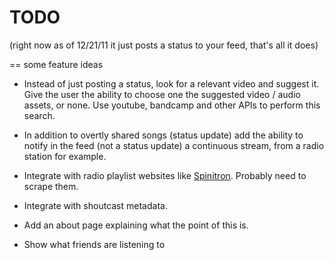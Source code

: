 TODO
====

(right now as of 12/21/11 it just posts a status to your feed, that's all it does)

== some feature ideas

* Instead of just posting a status, look for a relevant video and suggest it. Give the user the ability to choose one the suggested video / audio assets, or none.  Use youtube, bandcamp and other APIs to perform this search.

* In addition to overtly shared songs (status update) add the ability to notify in the feed (not a status update) a continuous stream, from a radio station for example.

* Integrate with radio playlist websites like [Spinitron](http://www.spinitron.com). Probably need to scrape them.

* Integrate with shoutcast metadata.

* Add an about page explaining what the point of this is.

* Show what friends are listening to
